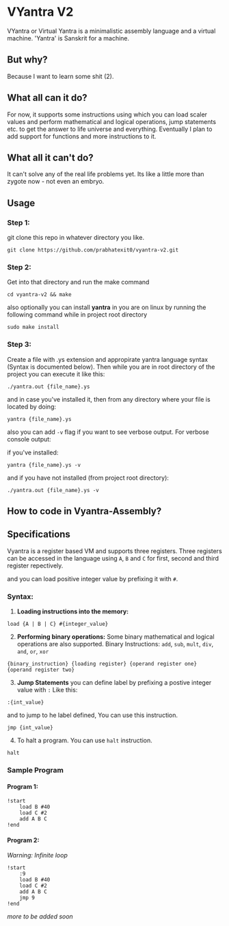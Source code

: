 # VYantra V2
VYantra or Virtual Yantra is a minimalistic assembly language and a virtual machine. 'Yantra' is Sanskrit for a machine.

## But why?
Because I want to learn some shit (2).

## What all can it do?
For now, it supports some instructions using which you can load scaler values and perform mathematical and logical operations, jump statements etc. to get the answer to life universe and everything. Eventually I plan to add support for functions and more instructions to it.

## What all it can't do?
It can't solve any of the real life problems yet. Its like a little more than zygote now - not even an embryo.


## Usage

### Step 1:
git clone this repo in whatever directory you like.
```
git clone https://github.com/prabhatexit0/vyantra-v2.git
```
### Step 2:
Get into that directory and run the make command
```
cd vyantra-v2 && make
```
also optionally you can install **yantra** in you are on linux by running the following command while in project root directory
```
sudo make install
```
### Step 3:
Create a file with .ys extension and appropirate yantra language syntax (Syntax is documented below).
Then while you are in root directory of the project you can execute it like this: 
```
./yantra.out {file_name}.ys
```
and in case you've installed it, then from any directory where your file is located by doing:
```
yantra {file_name}.ys
```

also you can add `-v` flag if you want to see verbose output.
For verbose console output: 

if you've installed:
```
yantra {file_name}.ys -v
```
and if you have not installed (from project root directory):
```
./yantra.out {file_name}.ys -v
```


## How to code in **Vyantra-Assembly**?

## Specifications
Vyantra is a register based VM and supports three registers.
Three registers can be accessed in the language using `A`, `B` and `C` for first, second and third register repectively.

and you can load positive integer value by prefixing it with `#`.
### Syntax:
1. **Loading instructions into the memory:**
```
load {A | B | C} #{integer_value}
```

2. **Performing binary operations:**
Some binary mathematical and logical operations are also supported.
Binary Instructions: `add`, `sub`, `mult`, `div`, `and`, `or`, `xor`
```
{binary_instruction} {loading register} {operand register one} {operand register two}
```

3. **Jump Statements**
you can define label by prefixing a postive integer value with `:`
Like this:
```
:{int_value}
```
and to jump to he label defined, You can use this instruction.
```
jmp {int_value}
```

4. To halt a program. You can use `halt` instruction.
```
halt
```

### Sample Program

#### Program 1:
```
!start
    load B #40
    load C #2
    add A B C
!end
```
#### Program 2:
_Warning: Infinite loop_
```
!start
    :9
    load B #40
    load C #2
    add A B C
    jmp 9
!end
```

_more to be added soon_
